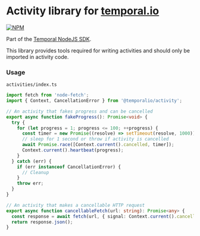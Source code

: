 # Activity library for [temporal.io](https://temporal.io)

[![NPM](https://img.shields.io/npm/v/temporalio/activity)](https://www.npmjs.com/package/@temporalio/activity)

Part of the [Temporal NodeJS SDK](https://www.npmjs.com/package/temporalio).

This library provides tools required for writing activities and should only be imported in activity code.

### Usage

`activities/index.ts`

```ts
import fetch from 'node-fetch';
import { Context, CancellationError } from '@temporalio/activity';

// An activity that fakes progress and can be cancelled
export async function fakeProgress(): Promise<void> {
  try {
    for (let progress = 1; progress <= 100; ++progress) {
      const timer = new Promise((resolve) => setTimeout(resolve, 1000));
      // sleep for 1 second or throw if activity is cancelled
      await Promise.race([Context.current().cancelled, timer]);
      Context.current().heartbeat(progress);
    }
  } catch (err) {
    if (err instanceof CancellationError) {
      // Cleanup
    }
    throw err;
  }
}

// An activity that makes a cancellable HTTP request
export async function cancellableFetch(url: string): Promise<any> {
  const response = await fetch(url, { signal: Context.current().cancellationSignal });
  return response.json();
}
```
